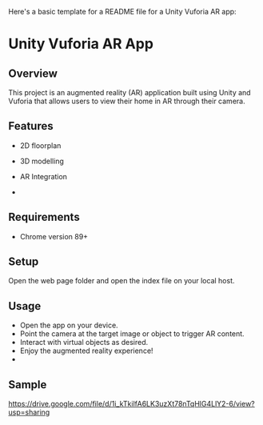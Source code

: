 Here's a basic template for a README file for a Unity Vuforia AR app:

# Unity Vuforia AR App

## Overview
This project is an augmented reality (AR) application built using Unity and Vuforia that allows users to view their home in AR through their camera.

## Features
- 2D floorplan
- 3D modelling
- AR Integration 

-

## Requirements
- Chrome version 89+

## Setup
 Open the web page folder and open the index file on your local host.



## Usage
- Open the app on your device.
- Point the camera at the target image or object to trigger AR content.
- Interact with virtual objects as desired.
- Enjoy the augmented reality experience!
-  
## Sample
https://drive.google.com/file/d/1i_kTkilfA6LK3uzXt78nTqHlG4LlY2-6/view?usp=sharing
